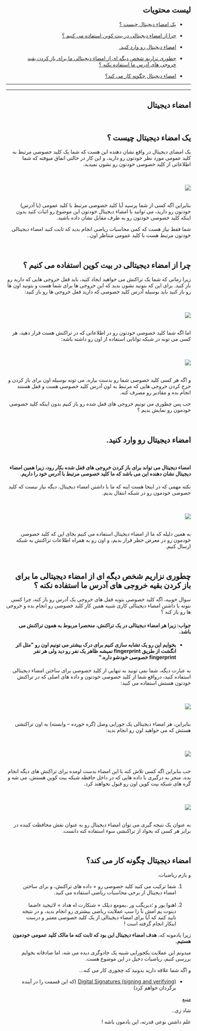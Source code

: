 <div dir="rtl">
    <br>
    <h2>لیست محتویات</h2>
    <ul>
        <li>
            <p><a href="#1">یک امضاء دیجیتال چیست ؟</a></p>
        </li>
        <li>
            <p><a href="#2">چرا از امضاء دیجیتالی در بیت کوین استفاده می کنیم ؟</a></p>
        </li>
        <li>
            <p><a href="#3">امضاء دیجیتال رو وارد کنید.</a></p>
        </li>
        <li>
            <p><a href="#4">چطوری نزاریم شخص دیگه ای از امضاء دیجیتالی ما برای باز کردن بقیه خروجی های آدرس ما استفاده نکنه ؟</a></p>
        </li>
        <li>
            <p><a href="#5">امضاء دیجیتال چگونه کار می کند؟</a></p>
        </li>
    </ul>
    <hr>
    <hr>
    <h2>امضاء دیجیتال</h2>
    <br>
    <h2 id="1">یک امضاء دیجیتال چیست ؟</h2>
    <p>یک امضای دیجیتال در واقع نشان دهنده این هست که شما یک کلید خصوصی مرتبط به کلید عمومی مورد نظر خودتون رو دارید، و این کار در حالتی اتفاق میوفته که شما اطلاعاتی از کلید خصوصی خودتون رو نشون نمیدید.</p>
    <br><br><img src="https://learnmeabitcoin.com/beginners/images/digital_signatures/png/01-digital-signature-usage.png"><br>
    <br>
    <p>
        بنابراین اگه کسی از شما پرسید آیا کلید خصوصی مرتبط با کلید عمومی (یا آدرس) خودتون رو دارید، می توانید با امضاء دیجیتال خودتون این موضوع رو اثبات کنید بدون اینکه کلید خصوصی خودتون رو به طرف مقابل نشان داده باشید.
    </p>
    <p>شما فقط نیاز هست که کمی محاسبات ریاضی انجام بدید که ثابت کنید امضاء دیجیتالی خودتون مرتبط هست با کلید عمومی متناظر اون..</p>
    <br>
    <h2 id="2">
        چرا از امضاء دیجیتالی در بیت کوین استفاده می کنیم ؟
    </h2>
    <p>زیرا زمانی که شما یک تراکنش می خواهید ایجاد کنید، باید قفل خروجی هایی که دارید رو باز کنید. برای این که بتونید نشون بدید که این خروجی ها برای شما هست و بتونید اون ها رو باز کنید باید بوسیله آدرس کلید خصوصی که دارید قفل خروجی ها رو باز کنید:</p>
    <br><br><img src="https://learnmeabitcoin.com/beginners/images/digital_signatures/png/02-transaction-data.png"><br><br>
    <p>اما اگه شما کلید خصوصی خودتون رو در اطلاعاتی که در تراکنش هست قرار دهید، هر کسی می تونه در شبکه توانایی استفاده از اون رو داشته باشه:</p>
    <br><br>
    <img src="https://learnmeabitcoin.com/beginners/images/digital_signatures/png/02-transaction-data-privkey.png">
    <br><br>
    <p>و اگه هر کسی کلید خصوصی شما رو بدست بیاره، می تونه بوسیله اون برای باز کردن و خرج کردن خروجی هایی که مرتبط به اون آدرس کلید خصوصی هست و قفل هستند انجام بده و مقادیر رو مصرف کنه.</p>
    <p>خب پس چطوری می تونیم خروجی های قفل شده رو باز کنیم بدون اینکه کلید خصوصی خودمون رو نمایش بدیم ؟</p>
    <br>
    <h2 id="3">امضاء دیجیتال رو وارد کنید.</h2>
    <br>
    <h4>امضاء دیجیتال می تواند برای باز کردن خروجی های قفل شده بکار رود، زیرا همین امضاء دیجیتال نشان دهنده این می باشد که ما کلید خصوصی مرتبط با آدرس خود را داریم.</h4>
    <p>نکته مهمی که در اینجا هست اینه که ما با داشتن امضاء دیجیتال، دیگه نیاز نیست که کلید خصوصی خودمون رو در شبکه انتقال بدیم.</p>
    <br><br>
    <img src="https://learnmeabitcoin.com/beginners/images/digital_signatures/png/02-transaction-data-digsig.png">
    <br><br>
    <p>به همین دلیله که ما از امضاء دیجیتال استفاده می کنیم بجای این که کلید خصوصی خودمون رو در معرض خطر قرار بدیم، و اون رو به همراه اطلاعات تراکنش به شبکه ارسال کنیم.</p>
    <br>
    <h2 id="4">چطوری نزاریم شخص دیگه ای از امضاء دیجیتالی ما برای باز کردن بقیه خروجی های آدرس ما استفاده نکنه ؟</h2>
    <p>سوال خوبیه، اگه کلید خصوصی بتونه قفل های خروجی یک آدرس رو باز کنه، چرا کسی نتونه با داشتن امضاء دیجیتالی کاری شبیه همین کار کلید خصوصی رو انجام بده و خروجی ها رو باز کنه ؟</p>
    <h4>جواب: زیرا هر امضاء دیجیتالی در یک تراکنش، منحصرا مربوط به همون تراکنش می باشد.</h4>
    <ul>
        <li>
            <h4>بخوایم این رو یک تشابه سازی کنیم برای درک بیشتر می تونیم اون رو "مثل اثر انگشت از طریق fingerprint نمیشه ظاهر یک نفر رو دید ولی هر نفر fingerprint خصوصی خودشو داره."
            </h4>
        </li>
    </ul>
    <p>به عبارت دیگه، شما نمی تونید به تنهایی از کلید خصوصی برای ساختن امضاء دیجیتالی استفاده کنید، درواقع شما از کلید خصوصی خودتون و داده های اصلی که در تراکنش خودتون هستش استفاده می کنید:</p>
    <br><br><img src="https://learnmeabitcoin.com/beginners/images/digital_signatures/png/03-digital-signature-components.png">
    <br><br>
    <p>بنابراین، هر امضاء دیجیتالی یک جورایی وصل (گره خورده – وابسته) به اون تراکنشی هستش که می خواهید اون رو انجام بدید:</p>
    <br><br><img src="https://learnmeabitcoin.com/beginners/images/digital_signatures/png/03-digital-signature-environment.png"><br><br>
    <p>خب بنابراین اگه کسی تلاش کنه با این امضاء بدست اومده برای تراکنش های دیگه انجام بده، منجر به درگیری با داده هایی که در داخل حافظه شبکه بیت کوین هستش، می شه و گره های شبکه بیت کوین اون رو قبول نخواهند کرد.</p>
    <br><br><img src="https://learnmeabitcoin.com/beginners/images/digital_signatures/png/03-digital-signature-environment-different.png"><br><br>
    <p>به عنوان یک نتیجه گیری می توان امضاء دیجیتال رو به عنوان نقش محافظت کننده در برابر هر کسی که بخواد از تراکنشی سوء استفاده کنه دانست.</p>
    <br>
    <h2 id="5">امضاء دیجیتال چگونه کار می کند؟</h2>
    <p>و بازم ریاضیات.</p>
    <ol>
        <li>شما ترکیب می کنید کلید خصوصی رو + داده های تراکنش، و برای ساختن امضاء دیجیتال از برخی محاسبات ریاضی استفاده می کنید.</li><br>
        <li>اهنوا یور و ؛دیریگب ور ،یمومع دیلک + شنکارت اه هداد + لاتیجید ءاضما دینوت یم امش نآ زا سپ عملایت ریاضی بیشتری رو انجام بدید، و در نتیجه تایید کنید که آیا برای امضاء دیجیتالی از یک کلید خصوصی معتبر و درست اینکار انجام گرفته است !</li>
    </ol>
    <p>زیرا یادمونه که، <strong>هدف امضاء دیجیتال این بود که ثابت کنه ما مالک کلید عمومی خودمون هستیم.</strong></p>
    <p>میدونم این عملایت یکجورایی شبیه یک جادوگری دیده می شه، اما صادقانه بخوایم بررسی کنیم، ریاضیات دخیل در این موضوع هست.</p>
    <p>و اگه شما علاقه دارید بدونید که چجوری کار می کنه...</p>
    <ul>
        <li><a href="https://learnmeabitcoin.com/beginners/digital_signatures_signing_verifying">Digital Signatures (signing and verifying)</a> (که این قسمت را در آینده برگردان خواهم کرد)</li>
    </ul>
    <p><a href="https://learnmeabitcoin.com/beginners/digital_signatures">منبع</a></p>
    <p>شاد زی..</p>
    <p>علم داشتن نوعی قدرته، این یادمون باشه !</p>
</div>
